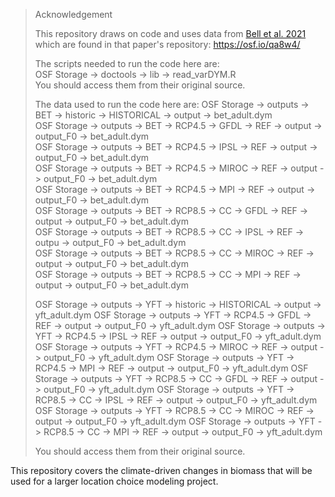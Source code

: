 > Acknowledgement
> 
> This repository draws on code and uses data from [Bell et al. 2021](https://doi.org/10.1038/s41893-021-00745-z)
> which are found in that paper's repository: <https://osf.io/qa8w4/>
> 
> The scripts needed to run the code here are:  
> OSF Storage -> doctools -> lib -> read_varDYM.R  
> You should access them from their original source.
>
> The data used to run the code here are:
> OSF Storage -> outputs -> BET -> historic -> HISTORICAL -> output -> bet_adult.dym  
> OSF Storage -> outputs -> BET -> RCP4.5 -> GFDL -> REF -> output -> output_F0 -> bet_adult.dym  
> OSF Storage -> outputs -> BET -> RCP4.5 -> IPSL -> REF -> output -> output_F0 -> bet_adult.dym  
> OSF Storage -> outputs -> BET -> RCP4.5 -> MIROC -> REF -> output -> output_F0 -> bet_adult.dym  
> OSF Storage -> outputs -> BET -> RCP4.5 -> MPI -> REF -> output -> output_F0 -> bet_adult.dym  
> OSF Storage -> outputs -> BET -> RCP8.5 -> CC -> GFDL -> REF -> output -> output_F0 -> bet_adult.dym  
> OSF Storage -> outputs -> BET -> RCP8.5 -> CC -> IPSL -> REF -> outpu -> output_F0 -> bet_adult.dym  
> OSF Storage -> outputs -> BET -> RCP8.5 -> CC -> MIROC -> REF -> output -> output_F0 -> bet_adult.dym  
> OSF Storage -> outputs -> BET -> RCP8.5 -> CC -> MPI -> REF -> output -> output_F0 -> bet_adult.dym  
>
> OSF Storage -> outputs -> YFT -> historic -> HISTORICAL -> output -> yft_adult.dym
> OSF Storage -> outputs -> YFT -> RCP4.5 -> GFDL -> REF -> output -> output_F0 -> yft_adult.dym
> OSF Storage -> outputs -> YFT -> RCP4.5 -> IPSL -> REF -> output -> output_F0 -> yft_adult.dym
> OSF Storage -> outputs -> YFT -> RCP4.5 -> MIROC -> REF -> output -> output_F0 -> yft_adult.dym
> OSF Storage -> outputs -> YFT -> RCP4.5 -> MPI -> REF -> output -> output_F0 -> yft_adult.dym
> OSF Storage -> outputs -> YFT -> RCP8.5 -> CC -> GFDL -> REF -> output -> output_F0 -> yft_adult.dym
> OSF Storage -> outputs -> YFT -> RCP8.5 -> CC -> IPSL -> REF -> output -> output_F0 -> yft_adult.dym
> OSF Storage -> outputs -> YFT -> RCP8.5 -> CC -> MIROC -> REF -> output -> output_F0 -> yft_adult.dym
> OSF Storage -> outputs -> YFT -> RCP8.5 -> CC -> MPI -> REF -> output -> output_F0 -> yft_adult.dym
>
> You should access them from their original source.

This repository covers the climate-driven changes in biomass that will be used for a larger location choice
modeling project.  
